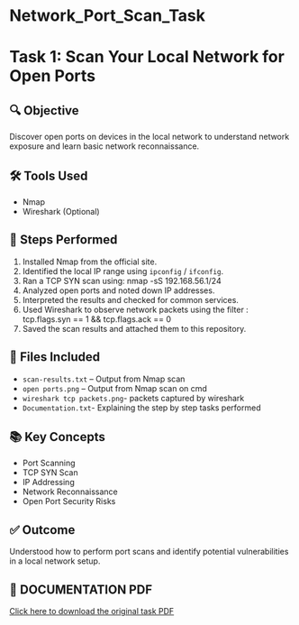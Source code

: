 # Network_Port_Scan_Task

# Task 1: Scan Your Local Network for Open Ports

## 🔍 Objective
Discover open ports on devices in the local network to understand network exposure and learn basic network reconnaissance.

## 🛠 Tools Used
- Nmap
- Wireshark (Optional)

## 📝 Steps Performed
1. Installed Nmap from the official site.
2. Identified the local IP range using `ipconfig` / `ifconfig`.
3. Ran a TCP SYN scan using: nmap -sS 192.168.56.1/24
4. Analyzed open ports and noted down IP addresses.
5. Interpreted the results and checked for common services.
6. Used Wireshark to observe network packets using the filter : tcp.flags.syn == 1 && tcp.flags.ack == 0
7. Saved the scan results and attached them to this repository.

## 📁 Files Included
- `scan-results.txt` – Output from Nmap scan
- `open ports.png` – Output from Nmap scan on cmd
- `wireshark tcp packets.png`- packets captured by wireshark
- `Documentation.txt`- Explaining the step by step tasks performed


## 📚 Key Concepts
- Port Scanning
- TCP SYN Scan
- IP Addressing
- Network Reconnaissance
- Open Port Security Risks

## ✅ Outcome
Understood how to perform port scans and identify potential vulnerabilities in a local network setup.

## 📄 DOCUMENTATION PDF

[Click here to download the original task PDF](Documentation.pdf)



